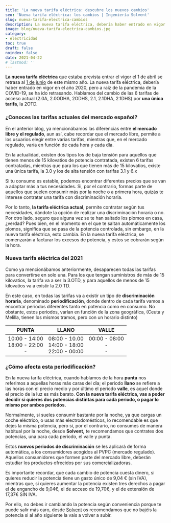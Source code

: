```yaml
---
title: 'La nueva tarifa eléctrica: descubre los nuevos cambios'
seo: 'Nueva tarifa eléctrica: los cambios | Ingeniería Solvent'
slug: nueva-tarifa-electrica-cambios
description: La nueva tarifa eléctrica, debería haber entrado en vigor en el año 2020, pero a raíz de la pandemia de la COVID-19, se ha ido retrasando
image: blog/nueva-tarifa-electrica-cambios.jpg
category:
- electricidad
toc: true
draft: false
noindex: false
date: 2021-04-22
# lastmod: ''
---
```

**La nueva tarifa eléctrica** que estaba prevista entrar el vigor el 1 de abril se retrasa al [1 de junio](https://www.boe.es/diario_boe/txt.php?id=BOE-A-2021-4565) de este mismo año. La nueva tarifa eléctrica, debería haber entrado en vigor en el año 2020, pero a raíz de la pandemia de la COVID-19, se ha ido retrasando. Hablamos del cambio de las 6 tarifas de acceso actual (2.0A, 2.0ODHA, 2ODHS, 2.1, 2.1DHA, 2.1DHS) por **una única tarifa**, la 2OTD.

### ¿Conoces las tarifas actuales del mercado español?

En el anterior blog, ya mencionábamos las diferencias entre **el mercado libre y el regulado**, aun así, cabe recordar que el mercado libre, permite a los usuarios elegir entre varias tarifas, mientras que, en el mercado regulado, varía en función de cada hora y cada día.

En la actualidad, existen dos tipos los de baja tensión para aquellos que tienen menos de 15 kilovatios de potencia contratada, existen 6 tarifas contratadas, mientras que para los que tienen más de 15 kilovatios, existe una única tarifa, la 3.0 y los de alta tensión con tarifas 3.1 y 6.x

Si tu consumo es estable, podemos encontrar diferentes precios que se van a adaptar más a tus necesidades. Si, por el contrario, formas parte de aquellos que suelen consumir más por la noche o a primera hora, quizás te interese contratar una tarifa con discriminación horaria.

Por lo tanto, **la tarifa eléctrica actual**, permite contratar según tus necesidades, dándote la opción de realizar una discriminación horaria o no. Por otro lado, seguro que alguna vez se te han saltado los plomos en casa, ¿verdad? Pues bien, en el momento en el que te saltan automáticamente los plomos, significa que se pasa de la potencia controlada, sin embargo, en la nueva tarifa eléctrica, esto cambia. En la nueva tarifa eléctrica, se comenzarán a facturar los excesos de potencia, y estos se cobrarán según la hora.

### Nueva tarifa eléctrica del 2021

Como ya mencionábamos anteriormente, desaparecen todas las tarifas para convertirse en solo una. Para los que tengan suministros de más de 15 kilovatios, la tarifa va a ser la 3.OTD, y para aquellos de menos de 15 kilovatios va a existir la 2.0 TD.

En este caso, en todas las tarifas va a existir un tipo de **discriminación horaria**, denominado **periodificación**, donde dentro de cada tarifa vamos a encontrar periodos diferentes tanto en potencia como en consumo. No obstante, estos periodos, varían en función de la zona geográfica, (Ceuta y Melilla, tienen los mismos tramos, pero con un horario distinto)

| PUNTA                                  | LLANO                                               | VALLE                            |
| :------------------------------------: | :-------------------------------------------------: | :------------------------------: |
| 10:00 - 14:00 <br>18:00 - 22:00 <br> - | 08:00 - 10.00 <br> 14:00 - 18:00 <br> 22:00 - 00:00 | 00:00 - 08:00 <br> - <br> -      |

### ¿Cómo afecta esta periodificación?

En la nueva tarifa eléctrica, cuando hablamos de la hora **punta** nos referimos a aquellas horas más caras del día; el periodo **llano** se refiere a las horas con el precio medio y por último el periodo **valle**, es aquel donde el precio de la luz es más barato. **Con la nueva tarifa eléctrica, vas a poder decidir si quieres dos potencias distintas para cada periodo, o pagar lo mismo por ambos periodos.**

Normalmente, si sueles consumir bastante por la noche, ya que cargas un coche eléctrico, o usas más electrodomésticos, lo recomendable es que dejes la misma potencia, pero si, por el contrario, no consumes de manera habitual por la noche, desde **Solvent,** te recomendamos que contrates dos potencias, una para cada periodo, el valle y punta.

Estos **nuevos periodos de discriminación** se les aplicará de forma automática, a los consumidores acogidos al PVPC (mercado regulado). Aquellos consumidores que formen parte del mercado libre, deberán estudiar los productos ofrecidos por sus comercializadoras.

Es importante recordar, que cada cambio de potencia cuesta dinero, si quieres reducir la potencia tiene un gasto único de 9,04 € (sin IVA), mientras que, si quieres aumentar la potencia existen tres derechos a pagar el de engancho de 9,04€, el de acceso de 19,70€, y el de extensión de 17,37€ SIN IVA.

Por ello, no debes ir cambiando la potencia según conveniencia porque te puede salir más caro, desde [Solvent](/) os recomendamos que no bajéis la potencia si al año siguiente la vais a volver a subir.
